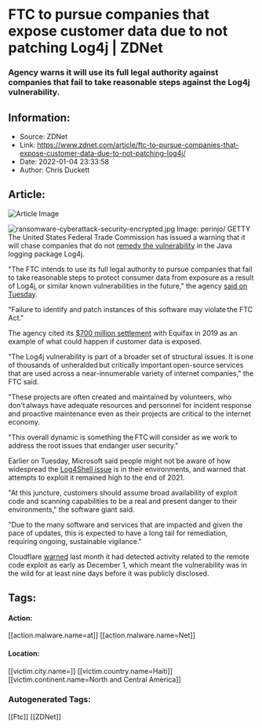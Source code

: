 # FTC to pursue companies that expose customer data due to not patching Log4j | ZDNet
### Agency warns it will use its full legal authority against companies that fail to take reasonable steps against the Log4j vulnerability.

## Information:
+ Source: ZDNet
+ Link: https://www.zdnet.com/article/ftc-to-pursue-companies-that-expose-customer-data-due-to-not-patching-log4j/
+ Date: 2022-01-04 23:33:58
+ Author: Chris Duckett


## Article:
![Article Image](https://www.zdnet.com/a/img/resize/a5bd7529b863d8da105f131de3576f24fd53ae5c/2022/01/04/5979e293-db40-4196-86c8-4d6632cbb0dc/ransomware-cyberattack-security-encrypted.jpg?width=770&height=578&fit=crop&auto=webp)

![ransomware-cyberattack-security-encrypted.jpg](https://www.zdnet.com/a/img/resize/fe1ee7b0dfd25ec0ea4f41c158ef63a9980cd917/2022/01/04/5979e293-db40-4196-86c8-4d6632cbb0dc/ransomware-cyberattack-security-encrypted.jpg?fit=bounds&auto=webp)
 Image: perinjo/ GETTY
 The United States Federal Trade Commission has issued a warning that it will chase companies that do not [remedy the vulnerability](https://www.zdnet.com/article/log4j-flaw-10-questions-you-should-be-asking/) in the Java logging package Log4j.

"The FTC intends to use its full legal authority to pursue companies that fail to take reasonable steps to protect consumer data from exposure as a result of Log4j, or similar known vulnerabilities in the future," the agency [said on Tuesday](https://www.ftc.gov/news-events/blogs/techftc/2022/01/ftc-warns-companies-remediate-log4j-security-vulnerability).

"Failure to identify and patch instances of this software may violate the FTC Act."

The agency cited its [$700 million settlement](https://www.zdnet.com/article/equifax-regulators-sign-700m-deal-to-settle-data-breach-lawsuits/) with Equifax in 2019 as an example of what could happen if customer data is exposed.

"The Log4j vulnerability is part of a broader set of structural issues. It is one of thousands of unheralded but critically important open-source services that are used across a near-innumerable variety of internet companies," the FTC said. 

"These projects are often created and maintained by volunteers, who don't always have adequate resources and personnel for incident response and proactive maintenance even as their projects are critical to the internet economy.

"This overall dynamic is something the FTC will consider as we work to address the root issues that endanger user security."






Earlier on Tuesday, Microsoft said people might not be aware of how widespread the [Log4Shell issue](hhttps://www.zdnet.com/article/log4j-flaw-attacks-are-causing-lots-of-problems-microsoft-warns/) is in their environments, and warned that attempts to exploit it remained high to the end of 2021.

"At this juncture, customers should assume broad availability of exploit code and scanning capabilities to be a real and present danger to their environments," the software giant said. 

"Due to the many software and services that are impacted and given the pace of updates, this is expected to have a long tail for remediation, requiring ongoing, sustainable vigilance."

Cloudflare [warned](https://www.zdnet.com/article/log4j-rce-activity-began-on-december-1-as-botnets-start-using-vulnerability/) last month it had detected activity related to the remote code exploit as early as December 1, which meant the vulnerability was in the wild for at least nine days before it was publicly disclosed.





## Tags:

#### Action:
[[action.malware.name=at]] [[action.malware.name=Net]]

#### Location:
[[victim.city.name=]] [[victim.country.name=Haiti]] [[victim.continent.name=North and Central America]]

### Autogenerated Tags:
[[Ftc]] [[ZDNet]]

